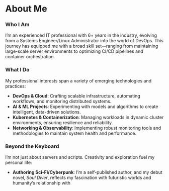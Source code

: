 # About Me

### Who I Am

I’m an experienced IT professional with 6+ years in the industry, evolving from a Systems Engineer/Linux Administrator into the world of DevOps. This journey has equipped me with a broad skill set—ranging from maintaining large-scale server environments to optimizing CI/CD pipelines and container orchestration.

### What I Do  

My professional interests span a variety of emerging technologies and practices:

- **DevOps & Cloud**: Crafting scalable infrastructure, automating workflows, and monitoring distributed systems.
- **AI & ML Projects**: Experimenting with models and algorithms to create intelligent, data-driven solutions.
- **Kubernetes & Containerization**: Managing workloads in dynamic cluster environments, ensuring resilience and reliability.
- **Networking & Observability**: Implementing robust monitoring tools and methodologies to maintain system health and performance.

### Beyond the Keyboard  

I’m not just about servers and scripts. Creativity and exploration fuel my personal life:

- **Authoring Sci-Fi/Cyberpunk**: I’m a self-published author, and my debut novel, *Soul Diver*, reflects my fascination with futuristic worlds and humanity’s relationship with
